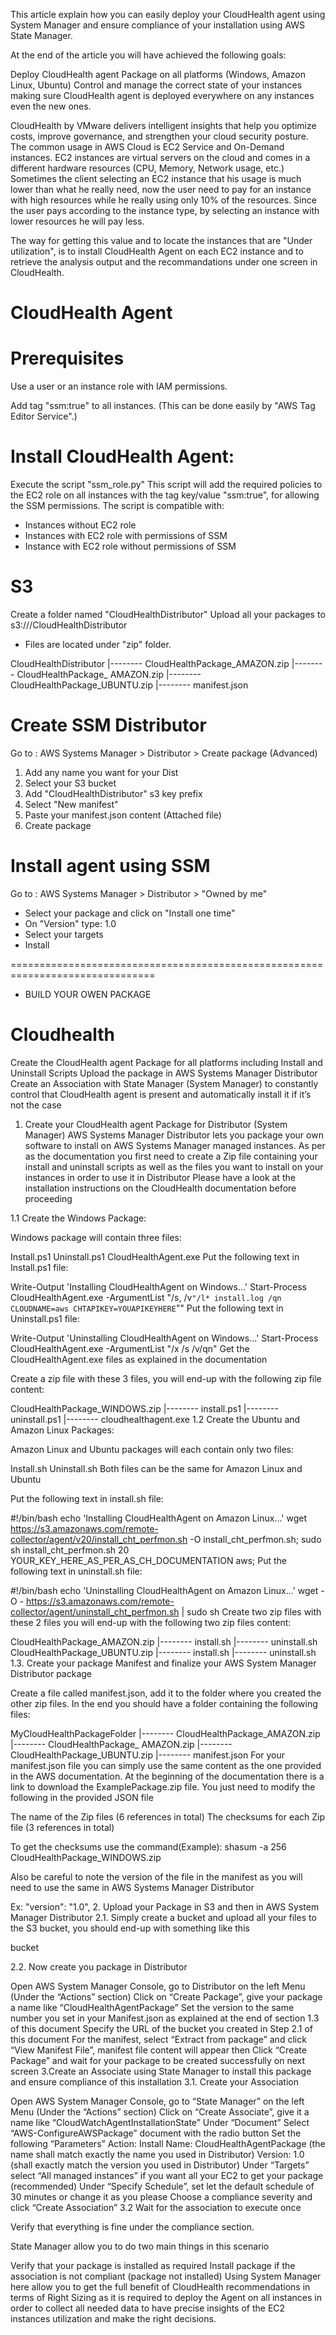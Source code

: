 
This article explain how you can easily deploy your CloudHealth agent using System Manager and ensure compliance of your installation using AWS State Manager.

At the end of the article you will have achieved the following goals:

Deploy CloudHealth agent Package on all platforms (Windows, Amazon Linux, Ubuntu)
Control and manage the correct state of your instances making sure CloudHealth agent is deployed everywhere on any instances even the new ones.

CloudHealth by VMware delivers intelligent insights that help you optimize costs, improve governance, and strengthen your cloud security posture.
The common usage in AWS Cloud is EC2 Service and On-Demand instances. EC2 instances are virtual servers on the cloud and comes in a different hardware resources (CPU, Memory, Network usage, etc.)
Sometimes the client selecting an EC2 instance that his usage is much lower than what he really need, now the user need to pay for an instance with high resources while he really using only 10% of the resources.
Since the user pays according to the instance type, by selecting an instance with lower resources he will pay less.

The way for getting this value and to locate the instances that are "Under utilization", is to install CloudHealth Agent on each EC2 instance and to retrieve the analysis output and the recommandations under one screen in CloudHealth.

CloudHealth Agent
==================
# Prerequisites
Use a user or an instance role with IAM permissions.

Add tag "ssm:true" to all instances.
(This can be done easily by "AWS Tag Editor Service".)

# Install CloudHealth Agent:
Execute the script "ssm_role.py"
This script will add the required policies to the EC2 role on all instances with the tag key/value "ssm:true", for allowing the SSM permissions.
The script is compatible with:
 - Instances without EC2 role
 - Instances with EC2 role with permissions of SSM
 - Instance with EC2 role without permissions of SSM

# S3
Create a folder named "CloudHealthDistributor"
Upload all your packages to s3://<BUCKETNAME>/CloudHealthDistributor
* Files are located under "zip" folder.

CloudHealthDistributor
		    |-------- CloudHealthPackage_AMAZON.zip
		    |-------- CloudHealthPackage_ AMAZON.zip
		    |-------- CloudHealthPackage_UBUNTU.zip
		    |-------- manifest.json

# Create SSM Distributor
Go to : AWS Systems Manager > Distributor > Create package (Advanced)

1. Add any name you want for your Dist
2. Select your S3 bucket
3. Add "CloudHealthDistributor" s3 key prefix
4. Select "New manifest"
5. Paste your manifest.json content (Attached file)
6. Create package

# Install agent using SSM
Go to : AWS Systems Manager > Distributor > "Owned by me"
- Select your package and click on "Install one time"
- On "Version" type: 1.0
- Select your targets
- Install


===============================================================================
* BUILD YOUR OWEN PACKAGE

# Cloudhealth
Create the CloudHealth agent Package for all platforms including Install and Uninstall Scripts
Upload the package in AWS Systems Manager Distributor
Create an Association with State Manager (System Manager) to constantly control that CloudHealth agent is present and automatically install it if it’s not the case
1. Create your CloudHealth agent Package for Distributor (System Manager)
AWS Systems Manager Distributor lets you package your own software to install on AWS Systems Manager managed instances. As per as the documentation you first need to create a Zip file containing your install and uninstall scripts as well as the files you want to install on your instances in order to use it in Distributor Please have a look at the installation instructions on the CloudHealth documentation before proceeding

1.1 Create the Windows Package:

Windows package will contain three files:

Install.ps1
Uninstall.ps1
CloudHealthAgent.exe
Put the following text in Install.ps1 file:

Write-Output 'Installing CloudHealthAgent on Windows...'
Start-Process CloudHealthAgent.exe -ArgumentList "/s, /v`"/l* install.log /qn CLOUDNAME=aws CHTAPIKEY=YOUAPIKEYHERE`""
Put the following text in Uninstall.ps1 file:

Write-Output 'Uninstalling CloudHealthAgent on Windows...'
Start-Process CloudHealthAgent.exe -ArgumentList "/x /s /v/qn" 
Get the CloudHealthAgent.exe files as explained in the documentation

Create a zip file with these 3 files, you will end-up with the following zip file content:

CloudHealthPackage_WINDOWS.zip
			|-------- install.ps1
			|-------- uninstall.ps1
			|-------- cloudhealthagent.exe
1.2 Create the Ubuntu and Amazon Linux Packages:

Amazon Linux and Ubuntu packages will each contain only two files:

Install.sh
Uninstall.sh
Both files can be the same for Amazon Linux and Ubuntu

Put the following text in install.sh file:

#!/bin/bash
echo 'Installing CloudHealthAgent on Amazon Linux...'
wget https://s3.amazonaws.com/remote-collector/agent/v20/install_cht_perfmon.sh -O install_cht_perfmon.sh;
sudo sh install_cht_perfmon.sh 20 YOUR_KEY_HERE_AS_PER_AS_CH_DOCUMENTATION aws;
Put the following text in uninstall.sh file:

#!/bin/bash
echo 'Uninstalling CloudHealthAgent on Amazon Linux...'
wget -O - https://s3.amazonaws.com/remote-collector/agent/uninstall_cht_perfmon.sh | sudo sh
Create two zip files with these 2 files you will end-up with the following two zip files content:

CloudHealthPackage_AMAZON.zip
                    |-------- install.sh
                    |-------- uninstall.sh
CloudHealthPackage_UBUNTU.zip
                    |-------- install.sh
                    |-------- uninstall.sh
1.3. Create your package Manifest and finalize your AWS System Manager Distributor package

Create a file called manifest.json, add it to the folder where you created the other zip files. In the end you should have a folder containing the following files:

MyCloudHealthPackageFolder
		    |-------- CloudHealthPackage_AMAZON.zip
		    |-------- CloudHealthPackage_ AMAZON.zip
		    |-------- CloudHealthPackage_UBUNTU.zip
		    |-------- manifest.json
For your manifest.json file you can simply use the same content as the one provided in the AWS documentation. At the beginning of the documentation there is a link to download the ExamplePackage.zip file. You just need to modify the following in the provided JSON file

The name of the Zip files (6 references in total)
The checksums for each Zip file (3 references in total)

To get the checksums use the command(Example):
shasum -a 256 CloudHealthPackage_WINDOWS.zip

Also be careful to note the version of the file in the manifest as you will need to use the same in AWS Systems Manager Distributor

Ex:     "version": "1.0",
2. Upload your Package in S3 and then in AWS System Manager Distributor
2.1. Simply create a bucket and upload all your files to the S3 bucket, you should end-up with something like this

bucket

2.2. Now create you package in Distributor

Open AWS System Manager Console, go to Distributor on the left Menu (Under the “Actions” section)
Click on “Create Package”, give your package a name like “CloudHealthAgentPackage”
Set the version to the same number you set in your Manifest.json as explained at the end of section 1.3 of this document
Specify the URL of the bucket you created in Step 2.1 of this document
For the manifest, select “Extract from package” and click “View Manifest File”, manifest file content will appear then
Click “Create Package” and wait for your package to be created successfully on next screen
3.Create an Associate using State Manager to install this package and ensure compliance of this installation
3.1. Create your Association

Open AWS System Manager Console, go to “State Manager” on the left Menu (Under the “Actions” section)
Click on “Create Associate”, give it a name like “CloudWatchAgentInstallationState”
Under “Document” Select “AWS-ConfigureAWSPackage” document with the radio button
Set the following “Parameters”
Action: Install
Name: CloudHealthAgentPackage (the name shall match exactly the name you used in Distributor)
Version: 1.0 (shall exactly match the version you used in Distributor)
Under “Targets” select “All managed instances” if you want all your EC2 to get your package (recommended)
Under “Specify Schedule”, set let the default schedule of 30 minutes or change it as you please
Choose a compliance severity and click “Create Association”
3.2 Wait for the association to execute once

Verify that everything is fine under the compliance section.

State Manager allow you to do two main things in this scenario

Verify that your package is installed as required
Install package if the association is not compliant (package not installed)
Using System Manager here allow you to get the full benefit of CloudHealth recommendations in terms of Right Sizing as it is required to deploy the Agent on all instances in order to collect all needed data to have precise insights of the EC2 instances utilization and make the right decisions.